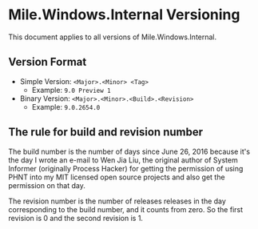 ﻿# Mile.Windows.Internal Versioning

This document applies to all versions of Mile.Windows.Internal.

## Version Format

- Simple Version: `<Major>.<Minor> <Tag>`
  - Example: `9.0 Preview 1`
- Binary Version: `<Major>.<Minor>.<Build>.<Revision>`
  - Example: `9.0.2654.0`

## The rule for build and revision number

The build number is the number of days since June 26, 2016 because it's the day
I wrote an e-mail to Wen Jia Liu, the original author of System Informer
(originally Process Hacker) for getting the permission of using PHNT into my MIT
licensed open source projects and also get the permission on that day.

The revision number is the number of releases releases in the day corresponding
to the build number, and it counts from zero. So the first revision is 0 and 
the second revision is 1.
